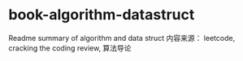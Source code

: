 # book-algorithm-datastruct
Readme
summary of algorithm and data struct
内容来源： leetcode, cracking the coding review, 算法导论
